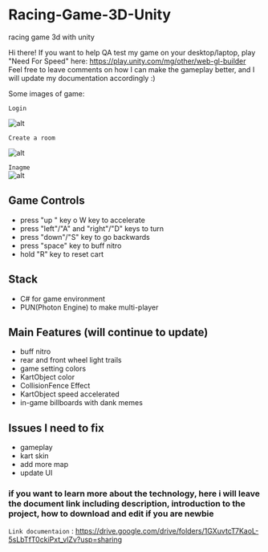 # Racing-Game-3D-Unity
racing game 3d with unity

Hi there! If you want to help QA test my game on your desktop/laptop, play "Need For Speed" here: https://play.unity.com/mg/other/web-gl-builder
Feel free to leave comments on how I can make the gameplay better, and I will update my documentation accordingly :)

Some images of game:

`Login`<br>

![alt](https://i.imgur.com/JW3nUTs.png)

`Create a room`<br>

![alt](https://i.imgur.com/2HhfOxv.png)

`Inagme`<br>
![alt](https://i.imgur.com/VPrPruJ.png)

## Game Controls
* press "up " key o W key to accelerate
* press "left"/"A" and "right"/"D" keys to turn
* press "down"/"S" key to go backwards
* press "space" key to buff nitro
* hold "R" key to reset cart
## Stack
* C# for game environment
* PUN(Photon Engine) to make multi-player
## Main Features (will continue to update)
* buff nitro
* rear and front wheel light trails
* game setting colors
* KartObject color
* CollisionFence Effect
* KartObject speed accelerated
* in-game billboards with dank memes

## Issues I need to fix
* gameplay
* kart skin
* add more map
* update UI

### if you want to learn more about the technology, here i will leave the document link including description, introduction to the project, how to download and edit if you are newbie<br>
`Link documentaion` : https://drive.google.com/drive/folders/1GXuvtcT7KaoL-5sLbTfT0ckiPxt_vlZv?usp=sharing
